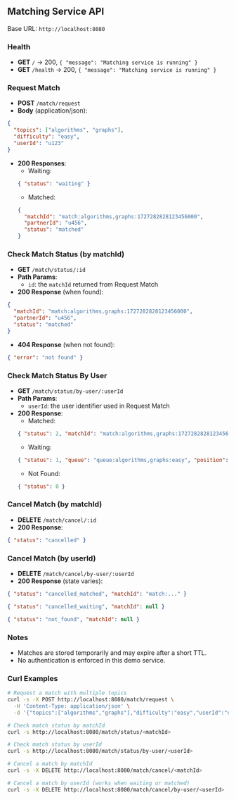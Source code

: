 ## Matching Service API

Base URL: `http://localhost:8080`

### Health
- **GET** `/` → 200, `{ "message": "Matching service is running" }`
- **GET** `/health` → 200, `{ "message": "Matching service is running" }`

### Request Match
- **POST** `/match/request`
- **Body** (application/json):
```json
{
  "topics": ["algorithms", "graphs"],
  "difficulty": "easy",
  "userId": "u123"
}
```
- **200 Responses**:
  - Waiting:
  ```json
  { "status": "waiting" }
  ```
  - Matched:
  ```json
  {
    "matchId": "match:algorithms,graphs:1727282828123456000",
    "partnerId": "u456",
    "status": "matched"
  }
  ```

### Check Match Status (by matchId)
- **GET** `/match/status/:id`
- **Path Params**:
  - `id`: the `matchId` returned from Request Match
- **200 Response** (when found):
```json
{
  "matchId": "match:algorithms,graphs:1727282828123456000",
  "partnerId": "u456",
  "status": "matched"
}
```
- **404 Response** (when not found):
```json
{ "error": "not found" }
```

### Check Match Status By User
- **GET** `/match/status/by-user/:userId`
- **Path Params**:
  - `userId`: the user identifier used in Request Match
- **200 Response**:
  - Matched:
  ```json
  { "status": 2, "matchId": "match:algorithms,graphs:1727282828123456000" }
  ```
  - Waiting:
  ```json
  { "status": 1, "queue": "queue:algorithms,graphs:easy", "position": 0 }
  ```
  - Not Found:
  ```json
  { "status": 0 }
  ```

### Cancel Match (by matchId)
- **DELETE** `/match/cancel/:id`
- **200 Response**:
```json
{ "status": "cancelled" }
```

### Cancel Match (by userId)
- **DELETE** `/match/cancel/by-user/:userId`
- **200 Response** (state varies):
```json
{ "status": "cancelled_matched", "matchId": "match:..." }
```
```json
{ "status": "cancelled_waiting", "matchId": null }
```
```json
{ "status": "not_found", "matchId": null }
```

### Notes
- Matches are stored temporarily and may expire after a short TTL.
- No authentication is enforced in this demo service.

### Curl Examples
```bash
# Request a match with multiple topics
curl -s -X POST http://localhost:8080/match/request \
  -H 'Content-Type: application/json' \
  -d '{"topics":["algorithms","graphs"],"difficulty":"easy","userId":"u1"}'

# Check match status by matchId
curl -s http://localhost:8080/match/status/<matchId>

# Check match status by userId
curl -s http://localhost:8080/match/status/by-user/<userId>

# Cancel a match by matchId
curl -s -X DELETE http://localhost:8080/match/cancel/<matchId>

# Cancel a match by userId (works when waiting or matched)
curl -s -X DELETE http://localhost:8080/match/cancel/by-user/<userId>
```